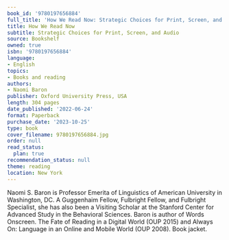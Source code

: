 ```yaml
---
book_id: '9780197656884'
full_title: 'How We Read Now: Strategic Choices for Print, Screen, and Audio'
title: How We Read Now
subtitle: Strategic Choices for Print, Screen, and Audio
source: Bookshelf
owned: true
isbn: '9780197656884'
language:
- English
topics:
- Books and reading
authors:
- Naomi Baron
publisher: Oxford University Press, USA
length: 304 pages
date_published: '2022-06-24'
format: Paperback
purchase_date: '2023-10-25'
type: book
cover_filename: 9780197656884.jpg
order: null
read_status:
  plan: true
recommendation_status: null
theme: reading
location: New York
---
```

Naomi S. Baron is Professor Emerita of Linguistics of American University in Washington, DC. A Guggenhaim Fellow, Fulbright Fellow, and Fulbright Specialist, she has also been a Visiting Scholar at the Stanford Center for Advanced Study in the Behavioral Sciences. Baron is author of Words Onscreen. The Fate of Reading in a Digital World (OUP 2015) and Always On: Language in an Online and Mobile World (OUP 2008). Book jacket.

